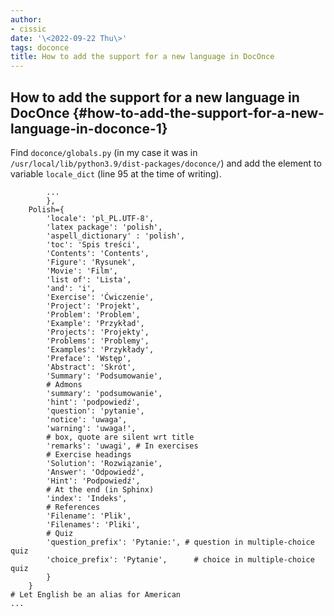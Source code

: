 ```yaml
---
author:
- cissic
date: '\<2022-09-22 Thu\>'
tags: doconce
title: How to add the support for a new language in DocOnce
---
```


How to add the support for a new language in DocOnce {#how-to-add-the-support-for-a-new-language-in-doconce-1}
----------------------------------------------------

Find `doconce/globals.py` (in my case it was in
`/usr/local/lib/python3.9/dist-packages/doconce/`) and add the element
to variable `locale_dict` (line 95 at the time of writing).

``` {.example}
        ...
        },
    Polish={
        'locale': 'pl_PL.UTF-8',
        'latex package': 'polish',
        'aspell_dictionary' : 'polish', 
        'toc': 'Spis treści',
        'Contents': 'Contents',
        'Figure': 'Rysunek',
        'Movie': 'Film',
        'list of': 'Lista',
        'and': 'i',
        'Exercise': 'Ćwiczenie',
        'Project': 'Projekt',
        'Problem': 'Problem',
        'Example': 'Przykład',
        'Projects': 'Projekty',
        'Problems': 'Problemy',
        'Examples': 'Przykłady',
        'Preface': 'Wstęp',
        'Abstract': 'Skrót',
        'Summary': 'Podsumowanie',
        # Admons
        'summary': 'podsumowanie',
        'hint': 'podpowiedź',
        'question': 'pytanie',
        'notice': 'uwaga',
        'warning': 'uwaga!',
        # box, quote are silent wrt title
        'remarks': 'uwagi', # In exercises
        # Exercise headings
        'Solution': 'Rozwiązanie',
        'Answer': 'Odpowiedź',
        'Hint': 'Podpowiedź',
        # At the end (in Sphinx)
        'index': 'Indeks',
        # References
        'Filename': 'Plik',
        'Filenames': 'Pliki',
        # Quiz
        'question_prefix': 'Pytanie:', # question in multiple-choice quiz
        'choice_prefix': 'Pytanie',      # choice in multiple-choice quiz
        }
    }
# Let English be an alias for American
...
```
